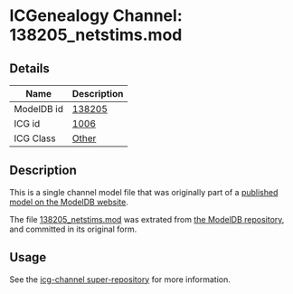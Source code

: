 # ICGenealogy Channel: 138205\_netstims.mod

## Details

Name | Description
---- | -----------
ModelDB id | [138205](http://senselab.med.yale.edu/ModelDB/ShowModel.cshtml?model=138205)
ICG id | [1006](http://icg.neurotheory.ox.ac.uk/channels/other/1006)
ICG Class | [Other](http://icg.neurotheory.ox.ac.uk/channels/other)

## Description

This is a single channel model file that was originally part of a [published model on the ModelDB website](http://senselab.med.yale.edu/mModelDB/ShowModel.cshtml?model=138205).

The file [138205\_netstims.mod](138205_netstims.mod) was extrated from [the ModelDB repository](http://senselab.med.yale.edu/ModelDB/ShowModel.cshtml?model=138205), and committed in its original form.

## Usage

See the [icg-channel super-repository](https://github.com/icgenealogy/icg-channels) for more information.